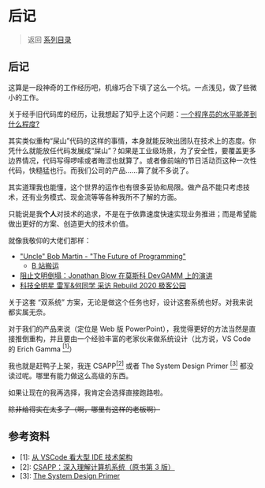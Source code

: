 # 后记

> 返回 [系列目录](../readme.md)

## 后记

这算是一段神奇的工作经历吧，机缘巧合下填了这么一个坑。一点浅见，做了些微小的工作。

关于经手旧代码库的经历，让我想起了知乎上这个问题：[一个程序员的水平能差到什么程度?](https://www.zhihu.com/question/314644210)

其实类似重构“屎山”代码的这样的事情，本身就能反映出团队在技术上的态度。你凭什么就能放任代码发展成“屎山”？如果是工业级场景，为了安全性，要覆盖更多边界情况，代码写得啰嗦或者晦涩也就算了。或者像前端的节日活动页这种一次性代码，快糙猛也行。而我们公司的产品……算了就不多说了。

其实道理我也能懂，这个世界的运作也有很多妥协和局限。做产品不能只考虑技术，还有业务模式、现金流等等各种我所不了解的方面。

只能说是我**个人**对技术的追求，不是在于依靠速度快速实现业务推进；而是希望能做出更好的方案、创造更大的技术价值。

就像我敬仰的大佬们那样：

- ["Uncle" Bob Martin - "The Future of Programming"](https://www.youtube.com/watch?v=ecIWPzGEbFc)
  - [B 站搬运](https://www.bilibili.com/video/BV1bE411Q7aN)
- [阻止文明倒塌：Jonathan Blow 在莫斯科 DevGAMM 上的演讲](https://www.gcores.com/articles/110509)
- [科技全明星 雷军&何同学 采访 Rebuild 2020 极客公园](https://www.bilibili.com/video/av668529833/)

关于这套 “双系统” 方案，无论是做这个任务也好，设计这套系统也好。对我来说都实属无奈。

对于我们的产品来说（定位是 Web 版 PowerPoint），我觉得更好的方法当然是直接推倒重构，并且要由一个经验丰富的老家伙来做系统设计（比方说，VS Code 的 Erich Gamma [<sup>[1]</sup>](#ref-1)）

我也就是赶鸭子上架，我连 CSAPP[<sup>[2]</sup>](#sup--2) 或者 The System Design Primer [<sup>[3]</sup>](#sup--3) 都没读过呢。哪里有能力做这么高级的东西。

如果让现在的我再选择，我肯定会选择直接跑路啦。

~~除非给得实在太多了（啊，哪里有这样的老板啊）~~

## 参考资料

- <span id="sup--1">[1]</span>: [从 VSCode 看大型 IDE 技术架构](https://zhuanlan.zhihu.com/p/96041706)
- <span id="sup--2">[2]</span>: [CSAPP：深入理解计算机系统（原书第 3 版）](https://book.douban.com/subject/26912767/)
- <span id="sup--3">[3]</span>: [The System Design Primer](https://github.com/donnemartin/system-design-primer)
